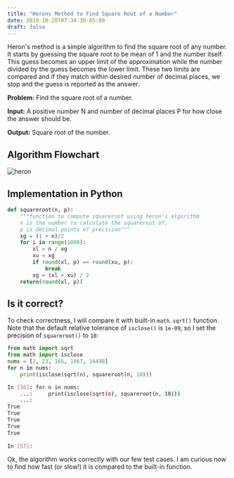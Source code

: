 ```yaml
---
title: "Herons Method to Find Square Root of a Number"
date: 2019-10-20T07:34:36-05:00
draft: false
---
```

Heron's method is a simple algorithm to find the square root of any number. It
starts by guessing the square root to be mean of 1 and the number itself. This
guess becomes an upper limit of the approximation while the number divided by
the guess becomes the lower limit. These two limits are compared and if they
match within desired number of decimal places, we stop and the guess is reported
as the answer.

**Problem:** Find the square root of a number.

**Input:** A positive number N and number of decimal places P for how close the
answer should be.

**Output:** Square root of the number.

## Algorithm Flowchart
![heron](/blog/img/heron15.jpg)

## Implementation in Python

```python
def squareroot(n, p):
    """function to compute squareroot using heron's algorithm
    n is the number to calculate the squareroot of,
    p is decimal points of precision"""
    xg = (1 + n)/2
    for i in range(1000):
        xl = n / xg
        xu = xg
        if round(xl, p) == round(xu, p):
            break
        xg = (xl + xu) / 2
    return(round(xl, p))
```

## Is it correct?
To check correctness, I will compare it with built-in `math.sqrt()` function. Note
that the default relative tolerance of `isclose()` is `1e-09`, so I set the
precision of `squareroot()` to `10`:

```python
from math import sqrt
from math import isclose
nums = [2, 23, 165, 1867, 16498]
for n in nums:
    print(isclose(sqrt(n), squareroot(n, 10)))
```
```bash
In [56]: for n in nums:                                    
    ...:     print(isclose(sqrt(n), squareroot(n, 10)))    
    ...:                                                   
True                                                       
True                                                       
True                                                       
True                                                       
True                                                       
                                                           
In [57]:
```

Ok, the algorithm works correctly with our few test cases. I am curious now to
find how fast (or slow!) it is compared to the built-in function.
